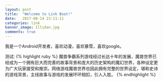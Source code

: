 ```yaml
---
layout: post
title:  "Welcome to Link Boat!"
date:   2017-08-14 23:11:11
categories: link
banner_image: Illidan.jpg
comments: true
---
```

我是一个Android开发者，喜欢动漫，喜欢暴雪，喜欢google。

测试:
{% highlight ruby %}
魔兽争霸系列游戏经过长达十年的发展，魔兽世界已经成为一个拥有巨大而完善的故事背景和庞大的历史架构的魔幻世界，各种设定更为广大玩家接受和推崇。网络游戏魔兽世界也因此拥有完整的世界设定，堪称史诗的游戏背景，主线故事与游戏的发展环环相扣，引人入胜。
{% endhighlight %}



